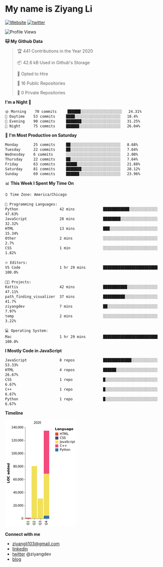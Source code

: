 # My name is Ziyang Li
[![Website](https://img.shields.io/website?down_color=red&down_message=offline&up_color=success&up_message=online&url=https%3A%2F%2Fziyang.dev)](https://ziyang.dev)
[![twitter](https://img.shields.io/badge/twitter-%40ziyangdev-blue?style=social&logo=twitter)](https://twitter.com/ziyangdev)

<!--START_SECTION:waka-->
![Profile Views](http://img.shields.io/badge/Profile%20Views-84-blue)

**🐱 My Github Data** 

> 🏆 441 Contributions in the Year 2020
 > 
> 📦 42.6 kB Used in Github's Storage 
 > 
> 💼 Opted to Hire
 > 
> 📜 16 Public Repositories 
 > 
> 🔑 0 Private Repositories  
 > 
**I'm a Night 🦉** 

```text
🌞 Morning    70 commits     ██████░░░░░░░░░░░░░░░░░░░   24.31% 
🌆 Daytime    53 commits     ████░░░░░░░░░░░░░░░░░░░░░   18.4% 
🌃 Evening    90 commits     ███████░░░░░░░░░░░░░░░░░░   31.25% 
🌙 Night      75 commits     ██████░░░░░░░░░░░░░░░░░░░   26.04%

```
📅 **I'm Most Productive on Saturday** 

```text
Monday       25 commits     ██░░░░░░░░░░░░░░░░░░░░░░░   8.68% 
Tuesday      22 commits     ██░░░░░░░░░░░░░░░░░░░░░░░   7.64% 
Wednesday    6 commits      ░░░░░░░░░░░░░░░░░░░░░░░░░   2.08% 
Thursday     22 commits     ██░░░░░░░░░░░░░░░░░░░░░░░   7.64% 
Friday       63 commits     █████░░░░░░░░░░░░░░░░░░░░   21.88% 
Saturday     81 commits     ███████░░░░░░░░░░░░░░░░░░   28.12% 
Sunday       69 commits     ██████░░░░░░░░░░░░░░░░░░░   23.96%

```


📊 **This Week I Spent My Time On** 

```text
⌚︎ Time Zone: America/Chicago

💬 Programming Languages: 
Python                   42 mins             ████████████░░░░░░░░░░░░░   47.63% 
JavaScript               28 mins             ████████░░░░░░░░░░░░░░░░░   32.32% 
HTML                     13 mins             ███░░░░░░░░░░░░░░░░░░░░░░   15.34% 
Other                    2 mins              ░░░░░░░░░░░░░░░░░░░░░░░░░   2.7% 
CSS                      1 min               ░░░░░░░░░░░░░░░░░░░░░░░░░   1.82%

🔥 Editors: 
VS Code                  1 hr 29 mins        █████████████████████████   100.0%

🐱‍💻 Projects: 
Kattis                   42 mins             ███████████░░░░░░░░░░░░░░   47.11% 
path_finding_visualizer  37 mins             ██████████░░░░░░░░░░░░░░░   41.7% 
ziyangdev                7 mins              ██░░░░░░░░░░░░░░░░░░░░░░░   7.97% 
temp                     2 mins              ░░░░░░░░░░░░░░░░░░░░░░░░░   3.22%

💻 Operating System: 
Mac                      1 hr 29 mins        █████████████████████████   100.0%

```

**I Mostly Code in JavaScript** 

```text
JavaScript               8 repos             █████████████░░░░░░░░░░░░   53.33% 
HTML                     4 repos             ██████░░░░░░░░░░░░░░░░░░░   26.67% 
CSS                      1 repo              █░░░░░░░░░░░░░░░░░░░░░░░░   6.67% 
C++                      1 repo              █░░░░░░░░░░░░░░░░░░░░░░░░   6.67% 
Python                   1 repo              █░░░░░░░░░░░░░░░░░░░░░░░░   6.67%

```


**Timeline**

![Chart not found](https://raw.githubusercontent.com/Ziyangll/Ziyangll/master/charts/bar_graph.png) 


<!--END_SECTION:waka-->

**Connect with me**
- ziyangli103@gmail.com
- [linkedin](https://www.linkedin.com/in/ziyangg/)
- [twitter](https://twitter.com/ziyangdev) @ziyangdev
- [blog](https://ziyangll.github.io/blog/)
